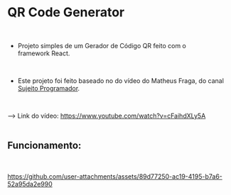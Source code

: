 # QR Code Generator
<br/>

- Projeto simples de um Gerador de Código QR feito com o framework React.
<br/>

- Este projeto foi feito baseado no do vídeo do Matheus Fraga, do canal [Sujeito Programador](https://www.youtube.com/@Sujeitoprogramador).
<br/>

--> Link do vídeo: https://www.youtube.com/watch?v=cFaihdXLy5A
<br/>
<br/>

## Funcionamento:
<br/>

https://github.com/user-attachments/assets/89d77250-ac19-4195-b7a6-52a95da2e990

<br/>
